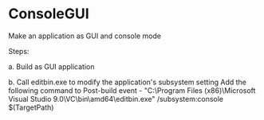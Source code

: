 ConsoleGUI
==========

Make an application as GUI and console mode

Steps:

a. Build as GUI application

b. Call editbin.exe to modify the application's subsystem setting
   Add the following command to Post-build event - 
   "C:\Program Files (x86)\Microsoft Visual Studio 9.0\VC\bin\amd64\editbin.exe" /subsystem:console $(TargetPath)
